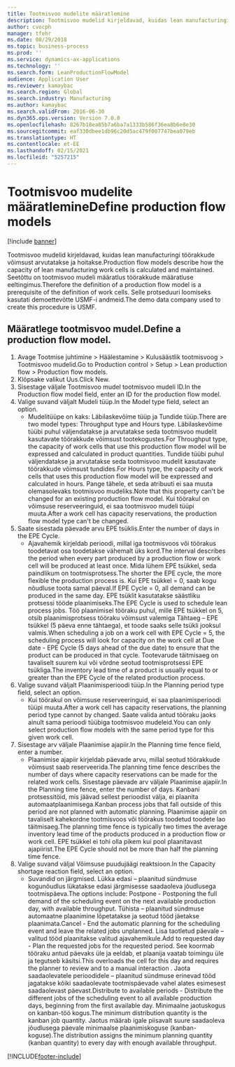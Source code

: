 ```yaml
---
title: Tootmisvoo mudelite määratlemine
description: Tootmisvoo mudelid kirjeldavad, kuidas lean manufacturingi töörakkude võimsust arvutatakse ja hoitakse.
author: cvocph
manager: tfehr
ms.date: 08/29/2018
ms.topic: business-process
ms.prod: ''
ms.service: dynamics-ax-applications
ms.technology: ''
ms.search.form: LeanProductionFlowModel
audience: Application User
ms.reviewer: kamaybac
ms.search.region: Global
ms.search.industry: Manufacturing
ms.author: kamaybac
ms.search.validFrom: 2016-06-30
ms.dyn365.ops.version: Version 7.0.0
ms.openlocfilehash: 8267b18ea85b7a6ba7a1333b586f36ea8b6e8e30
ms.sourcegitcommit: eaf330dbee1db96c20d5ac479f007747bea079eb
ms.translationtype: HT
ms.contentlocale: et-EE
ms.lasthandoff: 02/15/2021
ms.locfileid: "5257215"
---
```

# <a name="define-production-flow-models"></a><span data-ttu-id="9b0b6-103">Tootmisvoo mudelite määratlemine</span><span class="sxs-lookup"><span data-stu-id="9b0b6-103">Define production flow models</span></span>

[!include [banner](../../includes/banner.md)]

<span data-ttu-id="9b0b6-104">Tootmisvoo mudelid kirjeldavad, kuidas lean manufacturingi töörakkude võimsust arvutatakse ja hoitakse.</span><span class="sxs-lookup"><span data-stu-id="9b0b6-104">Production flow models describe how the capacity of lean manufacturing work cells is calculated and maintained.</span></span> <span data-ttu-id="9b0b6-105">Seetõttu on tootmisvoo mudeli määratlus töörakkude määratluse eeltingimus.</span><span class="sxs-lookup"><span data-stu-id="9b0b6-105">Therefore the definition of a production flow model is a prerequisite of the definition of work cells.</span></span> <span data-ttu-id="9b0b6-106">Selle protseduuri loomiseks kasutati demoettevõtte USMF-i andmeid.</span><span class="sxs-lookup"><span data-stu-id="9b0b6-106">The demo data company used to create this procedure is USMF.</span></span>


## <a name="define-a-production-flow-model"></a><span data-ttu-id="9b0b6-107">Määratlege tootmisvoo mudel.</span><span class="sxs-lookup"><span data-stu-id="9b0b6-107">Define a production flow model.</span></span> 
1. <span data-ttu-id="9b0b6-108">Avage Tootmise juhtimine > Häälestamine > Kulusäästlik tootmisvoog > Tootmisvoo mudelid.</span><span class="sxs-lookup"><span data-stu-id="9b0b6-108">Go to Production control > Setup > Lean production flow > Production flow models.</span></span>
2. <span data-ttu-id="9b0b6-109">Klõpsake valikut Uus.</span><span class="sxs-lookup"><span data-stu-id="9b0b6-109">Click New.</span></span>
3. <span data-ttu-id="9b0b6-110">Sisestage väljale Tootmisvoo mudel tootmisvoo mudeli ID.</span><span class="sxs-lookup"><span data-stu-id="9b0b6-110">In the Production flow model field, enter an ID for the production flow model.</span></span>
4. <span data-ttu-id="9b0b6-111">Valige suvand väljalt Mudeli tüüp.</span><span class="sxs-lookup"><span data-stu-id="9b0b6-111">In the Model type field, select an option.</span></span>
    * <span data-ttu-id="9b0b6-112">Mudelitüüpe on kaks: Läbilaskevõime tüüp ja Tundide tüüp.</span><span class="sxs-lookup"><span data-stu-id="9b0b6-112">There are two model types: Throughput type and Hours type.</span></span> <span data-ttu-id="9b0b6-113">Läbilaskevõime tüübi puhul väljendatakse ja arvutatakse seda tootmisvoo mudelit kasutavate töörakkude võimsust tootekogustes.</span><span class="sxs-lookup"><span data-stu-id="9b0b6-113">For Throughput type, the capacity of work cells that use this production flow model will be expressed and calculated in product quantities.</span></span> <span data-ttu-id="9b0b6-114">Tundide tüübi puhul väljendatakse ja arvutatakse seda tootmisvoo mudelit kasutavate töörakkude võimsust tundides.</span><span class="sxs-lookup"><span data-stu-id="9b0b6-114">For Hours type, the capacity of work cells that uses this production flow model will be expressed and calculated in hours.</span></span> <span data-ttu-id="9b0b6-115">Pange tähele, et seda atribuuti ei saa muuta olemasolevaks tootmisvoo mudeliks.</span><span class="sxs-lookup"><span data-stu-id="9b0b6-115">Note that this property can't be changed for an existing production flow model.</span></span> <span data-ttu-id="9b0b6-116">Kui töörakul on võimsuse reserveeringuid, ei saa tootmisvoo mudeli tüüpi muuta.</span><span class="sxs-lookup"><span data-stu-id="9b0b6-116">After a work cell has capacity reservations, the production flow model type can't be changed.</span></span>  
5. <span data-ttu-id="9b0b6-117">Saate sisestada päevade arvu EPE tsüklis.</span><span class="sxs-lookup"><span data-stu-id="9b0b6-117">Enter the number of days in the EPE Cycle.</span></span>
    * <span data-ttu-id="9b0b6-118">Ajavahemik kirjeldab perioodi, millal iga tootmisvoos või töörakus toodetavat osa toodetakse vähemalt üks kord.</span><span class="sxs-lookup"><span data-stu-id="9b0b6-118">The interval describes the period when every part produced by a production flow or work cell will be produced at least once.</span></span> <span data-ttu-id="9b0b6-119">Mida lühem EPE tsükkel, seda paindlikum on tootmisprotsess.</span><span class="sxs-lookup"><span data-stu-id="9b0b6-119">The shorter the EPE cycle, the more flexible the production process is.</span></span> <span data-ttu-id="9b0b6-120">Kui EPE tsükkel = 0, saab kogu nõudluse toota samal päeval.</span><span class="sxs-lookup"><span data-stu-id="9b0b6-120">If EPE Cycle = 0, all demand can be produced in the same day.</span></span> <span data-ttu-id="9b0b6-121">EPE tsüklit kasutatakse säästliku protsessi tööde plaanimiseks.</span><span class="sxs-lookup"><span data-stu-id="9b0b6-121">The EPE Cycle is used to schedule lean process jobs.</span></span> <span data-ttu-id="9b0b6-122">Töö plaanimisel tööraku puhul, mille EPE tsükkel on 5, otsib plaanimisprotsess tööraku võimsust valemiga Tähtaeg – EPE tsükkel (5 päeva enne tähtaega), et toode saaks selle tsükli jooksul valmis.</span><span class="sxs-lookup"><span data-stu-id="9b0b6-122">When scheduling a job on a work cell with EPE Cycle = 5, the scheduling process will look for capacity on the work cell at Due date - EPE Cycle (5 days ahead of the due date) to ensure that the product can be produced in that cycle.</span></span> <span data-ttu-id="9b0b6-123">Tootevarude täitmisaeg on tavaliselt suurem kui või võrdne seotud tootmisprotsessi EPE tsükliga.</span><span class="sxs-lookup"><span data-stu-id="9b0b6-123">The inventory lead time of a product is usually equal to or greater than the EPE Cycle of the related production process.</span></span>  
6. <span data-ttu-id="9b0b6-124">Valige suvand väljalt Plaanimisperioodi tüüp.</span><span class="sxs-lookup"><span data-stu-id="9b0b6-124">In the Planning period type field, select an option.</span></span>
    * <span data-ttu-id="9b0b6-125">Kui töörakul on võimsuse reserveeringuid, ei saa plaanimisperioodi tüüpi muuta.</span><span class="sxs-lookup"><span data-stu-id="9b0b6-125">After a work cell has capacity reservations, the planning period type cannot by changed.</span></span> <span data-ttu-id="9b0b6-126">Saate valida antud tööraku jaoks ainult sama perioodi tüübiga tootmisvoo mudeleid.</span><span class="sxs-lookup"><span data-stu-id="9b0b6-126">You can only select production flow models with the same period type for this given work cell.</span></span>  
7. <span data-ttu-id="9b0b6-127">Sisestage arv väljale Plaanimise ajapiir.</span><span class="sxs-lookup"><span data-stu-id="9b0b6-127">In the Planning time fence field, enter a number.</span></span>
    * <span data-ttu-id="9b0b6-128">Plaanimise ajapiir kirjeldab päevade arvu, millal seotud töörakkude võimsust saab reserveerida.</span><span class="sxs-lookup"><span data-stu-id="9b0b6-128">The planning time fence describes the number of days where capacity reservations can be made for the related work cells.</span></span> <span data-ttu-id="9b0b6-129">Sisestage päevade arv väljale Plaanimise ajapiir.</span><span class="sxs-lookup"><span data-stu-id="9b0b6-129">In the Planning time fence, enter the number of days.</span></span>   <span data-ttu-id="9b0b6-130">Kanbani protsessitöid, mis jäävad sellest perioodist välja, ei plaanita automaatplaanimisega.</span><span class="sxs-lookup"><span data-stu-id="9b0b6-130">Kanban process jobs that fall outside of this period are not planned with automatic planning.</span></span> <span data-ttu-id="9b0b6-131">Plaanimise ajapiir on tavaliselt kahekordne tootmisvoos või töörakus toodetud toodete lao täitmisaeg.</span><span class="sxs-lookup"><span data-stu-id="9b0b6-131">The planning time fence is typically two times the average inventory lead time of the products produced in a production flow or work cell.</span></span> <span data-ttu-id="9b0b6-132">EPE tsükkel ei tohi olla pikem kui pool plaanitavast ajapiirist.</span><span class="sxs-lookup"><span data-stu-id="9b0b6-132">The EPE Cycle should not be more than half the planning time fence.</span></span>     
8. <span data-ttu-id="9b0b6-133">Valige suvand väljal Võimsuse puudujäägi reaktsioon.</span><span class="sxs-lookup"><span data-stu-id="9b0b6-133">In the Capacity shortage reaction field, select an option.</span></span>
    * <span data-ttu-id="9b0b6-134">Suvandid on järgmised. Lükka edasi – plaanitud sündmuse kogunõudlus lükatakse edasi järgmisesse saadaoleva jõudlusega tootmispäeva.</span><span class="sxs-lookup"><span data-stu-id="9b0b6-134">The options include:   Postpone - Postponing the full demand of the scheduling event on the next available production day, with available throughput.</span></span> <span data-ttu-id="9b0b6-135">Tühista – plaanitud sündmuse automaatne plaanimine lõpetatakse ja seotud tööd jäetakse plaanimata.</span><span class="sxs-lookup"><span data-stu-id="9b0b6-135">Cancel - End the automatic planning for the scheduling event and leave the related jobs unplanned.</span></span>   <span data-ttu-id="9b0b6-136">Lisa taotletud päevale – valitud tööd plaanitakse valitud ajavahemikule.</span><span class="sxs-lookup"><span data-stu-id="9b0b6-136">Add to requested day - Plan the requested jobs for the requested period.</span></span> <span data-ttu-id="9b0b6-137">See koormab tööraku antud päevaks üle ja eeldab, et plaanija vaatab toimingu üle ja tegutseb käsitsi.</span><span class="sxs-lookup"><span data-stu-id="9b0b6-137">This overloads the cell for this day and requires the planner to review and to a manual interaction .</span></span>   <span data-ttu-id="9b0b6-138">Jaota saadaolevatele perioodidele – plaanitud sündmuse erinevad tööd jagatakse kõiki saadaolevate tootmispäevade vahel alates esimesest saadaolevast päevast.</span><span class="sxs-lookup"><span data-stu-id="9b0b6-138">Distribute to available periods - Distribute the different jobs of the scheduling event to all available production days, beginning from the first available day.</span></span> <span data-ttu-id="9b0b6-139">Minimaalne jaotuskogus on kanban-töö kogus.</span><span class="sxs-lookup"><span data-stu-id="9b0b6-139">The minimum distribution quantity is the kanban job quantity.</span></span> <span data-ttu-id="9b0b6-140">Jaotus määrab igale piisavalt suure saadaoleva jõudlusega päevale minimaalse plaanimiskoguse (kanban-koguse).</span><span class="sxs-lookup"><span data-stu-id="9b0b6-140">The distribution assigns the minimum planning quantity (kanban quantity) to every day with enough available throughput.</span></span>  



[!INCLUDE[footer-include](../../../includes/footer-banner.md)]